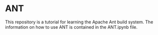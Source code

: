 # ANT

This repository is a tutorial for learning the Apache Ant build system.
The information on how to use ANT is contained in the ANT.ipynb file.